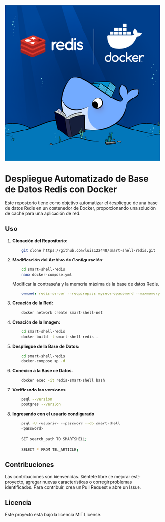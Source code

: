 ![Logo del Projecto](./resources/logo.png)

# Despliegue Automatizado de Base de Datos Redis con Docker

Este repositorio tiene como objetivo automatizar el despliegue de una base de datos Redis en un contenedor de Docker, proporcionando una solución de caché para una aplicación de red.
  
## Uso

1. **Clonación del Repositorio:**
    ```bash
        git clone https://github.com/luis122448/smart-shell-redis.git
    ```

2. **Modificación del Archivo de Configuración:**
    ```bash
        cd smart-shell-redis
        nano docker-compose.yml
    ```
    Modificar la contraseña y la memoria máxima de la base de datos Redis.
    ```yml
        ommand: redis-server --requirepass mysecurepassword --maxmemory 1gb --maxmemory-policy volatile-lru
    ```

3. **Creación de la Red:**
    ```bash
        docker network create smart-shell-net
    ```

4. **Creación de la Imagen:**
    ```bash
        cd smart-shell-redis
        docker build -t smart-shell-redis .
    ```

5. **Despliegue de la Base de Datos:**
    ```bash
        cd smart-shell-redis
        docker-compose up -d
    ```

6. **Conexion a la Base de Datos.**
    ```bash
        docker exec -it redis-smart-shell bash
    ```

7. **Verificando las versiones.**
    ```bash
        psql --version
        postgres --version
    ```

8. **Ingresando con el usuario condigurado**
    ```bash
        psql -U <usuario> --password --db smart-shell
        <password>

        SET search_path TO SMARTSHELL;

        SELECT * FROM TBL_ARTICLE;
    ```

## Contribuciones
Las contribuciones son bienvenidas. Siéntete libre de mejorar este proyecto, agregar nuevas características o corregir problemas identificados. Para contribuir, crea un Pull Request o abre un Issue.

## Licencia
Este proyecto está bajo la licencia MIT License.